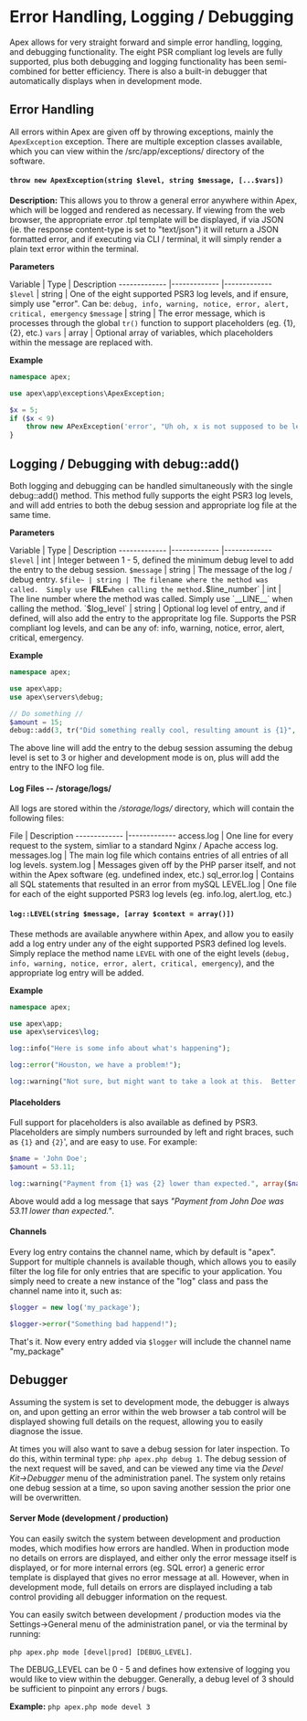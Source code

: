 
# Error Handling, Logging / Debugging

Apex allows for very straight forward and simple error handling, logging, and debugging functionality.  The
eight PSR compliant log levels are fully supported, plus both debugging and logging functionality has been
semi-combined for better efficiency.  There is also a built-in debugger that automatically displays when in
development mode.


## Error Handling

All errors within Apex are given off by throwing exceptions, mainly the `ApexException` exception.  There are
multiple exception classes available, which you can view within the /src/app/exceptions/ directory of the
software.



#### `throw new ApexException(string $level, string $message, [...$vars])`

**Description:** This allows you to throw a general error anywhere within Apex, which will be logged and
rendered as necessary.  If viewing from the web browser, the appropriate error .tpl template will be
displayed, if via JSON (ie. the response content-type is set to "text/json") it will return a JSON formatted
error, and if executing via CLI / terminal, it will simply render a plain text error within the terminal.

**Parameters**

Variable | Type | Description ------------- |------------- |------------- `$level` | string | One of the eight
supported PSR3 log levels, and if ensure, simply use "error". Can be: `debug, info, warning, notice, error,
alert, critical, emergency`
`$message` | string | The error message, which is processes through the global `tr()` function to support placeholders (eg. {1}, {2}, etc.)
`vars` | array | Optional array of variables, which placeholders within the message are replaced with.

**Example**

~~~php
namespace apex;

use apex\app\exceptions\ApexException;

$x = 5;
if ($x < 9)
    throw new APexException('error', "Uh oh, x is not supposed to be less than 9, but is {1}", $x);
}
~~~


## Logging / Debugging with debug::add()

Both logging and debugging can be handled simultaneously with the single
debug::add() method.  This method fully supports the eight PSR3 log levels, and will add entries to both the debug session and appropriate log file
at the same time.

**Parameters**

Variable | Type | Description ------------- |------------- |------------- `$level` | int | Integer between 1 -
5, defined the minimum debug level to add the entry to the debug session. `$message` | string | The message of
the log / debug entry. `$file~ | string | The filename where the method was called.  Simply use `__FILE__`
when calling the method. `$line_number` | int | The line number where the method was called.  Simply use
`__LINE__` when calling the method. `$log_level` | string | Optional log level of entry, and if defined, will
also add the entry to the appropritate log file.  Supports the PSR compliant log levels, and can be any of:
info, warning, notice, error, alert, critical, emergency.

**Example**

~~~php
namespace apex;

use apex\app;
use apex\servers\debug;

// Do something //
$amount = 15;
debug::add(3, tr("Did something really cool, resulting amount is {1}", $amount), __FILE__, __LINE__, 'info');
~~~

The above line will add the entry to the debug session assuming the debug level is set to 3 or higher and
development mode is on, plus will add the entry to the INFO log file.


#### Log Files -- /storage/logs/

All logs are stored within the */storage/logs/* directory, which will contain the following files:

File | Description ------------- |------------- access.log | One line for every request to the system, simliar
to a standard Nginx / Apache access log. messages.log | The main log file which contains entries of all
entries of all log levels. system.log | Messages given off by the PHP parser itself, and not within the Apex
software (eg. undefined index, etc.) sql_error.log | Contains all SQL statements that resulted in an error
from mySQL LEVEL.log | One file for each of the eight supported PSR3 log levels (eg. info.log, alert.log,
etc.)


#### `log::LEVEL(string $message, [array $context = array()])`

These methods are available anywhere within Apex, and allow you to easily add a log entry under any of the
eight supported PSR3 defined log levels.  Simply replace the method name `LEVEL` with one of the eight levels
(`debug, info, warning, notice, error, alert, critical, emergency`), and the appropriate log entry will be
added.

**Example**

~~~php
namespace apex;

use apex\app;
use apex\services\log;

log::info("Here is some info about what's happening");

log::error("Houston, we have a problem!");

log::warning("Not sure, but might want to take a look at this.  Better log it just in case");

~~~


#### Placeholders

Full support for placeholders is also available as defined by PSR3.  Placeholders are simply numbers surrounded by left and right braces, such as `{1}` and `{2}`', and are easy to use.  For example:

~~~php
$name = 'John Doe';
$amount = 53.11;

log::warning("Payment from {1} was {2} lower than expected.", array($name, $amount));
~~~

Above would add a log message that says *"Payment from John Doe was 53.11 lower than expected."*.


#### Channels

Every log entry contains the channel name, which by default is "apex".  Support for multiple channels is
available though, which allows you to easily filter the log file for only entries that are specific to your
application.  You simply need to create a new instance of the "log" class and pass the channel name into it,
such as:

~~~php
$logger = new log('my_package');

$logger->error("Something bad happend!");
~~~

That's it.  Now every entry added via `$logger` will include the channel name "my_package"


## Debugger

Assuming the system is set to development mode, the debugger is always on,  and upon getting an error within
the web browser a tab control will be displayed showing full details on the request, allowing you to easily
diagnose the issue.

At times you will also want to save a debug session for later inspection.  To do this, within terminal type:
`php apex.php debug 1`.  The debug session of the next request will be saved, and can be viewed any time via
the *Devel Kit-&gt;Debugger* menu of the administration panel.  The system only retains one debug session at a
time, so upon saving another session the prior one will be overwritten.


#### Server Mode (development / production)

You can easily switch the system between development and production modes, which modifies how errors are
handled.  When in production mode no details on errors are displayed, and either only the error message itself
is displayed, or for more internal errors (eg. SQL error) a generic error template is displayed that gives no
error message at all.  However, when in development mode, full details on errors are displayed including a tab
control providing all debugger information on the request.

You can easily switch between development / production modes via the Settings->General menu of the
administration panel, or via the terminal by running:

`php apex.php mode [devel|prod] [DEBUG_LEVEL]`.

The DEBUG_LEVEL can be 0 - 5 and defines how extensive of logging you would like to view within the debugger.
Generally, a debug level of 3 should be sufficient to pinpoint any errors / bugs.

**Example:** `php apex.php mode devel 3`



